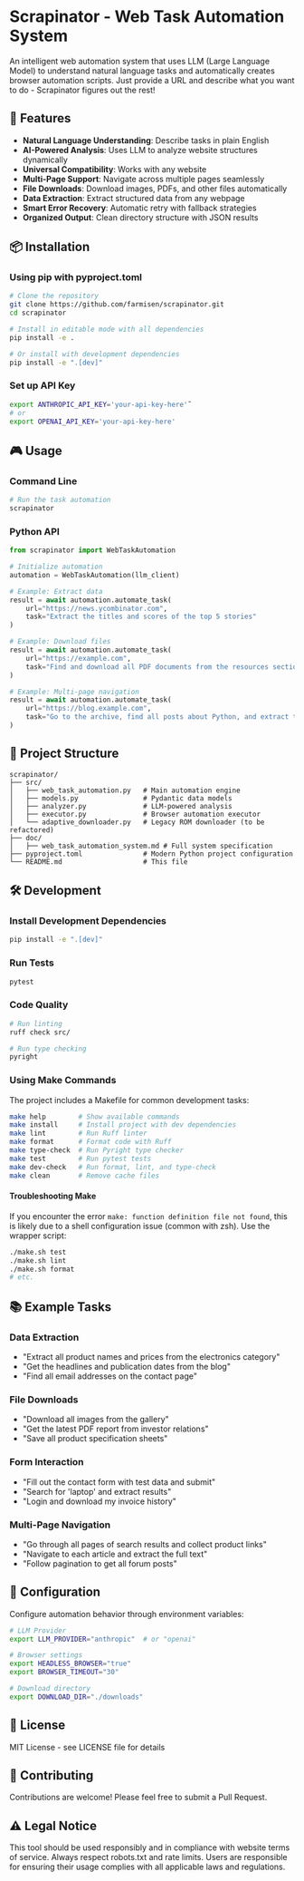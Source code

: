 # Scrapinator - Web Task Automation System

An intelligent web automation system that uses LLM (Large Language Model) to understand natural language tasks and automatically creates browser automation scripts. Just provide a URL and describe what you want to do - Scrapinator figures out the rest!

## 🚀 Features

- **Natural Language Understanding**: Describe tasks in plain English
- **AI-Powered Analysis**: Uses LLM to analyze website structures dynamically
- **Universal Compatibility**: Works with any website
- **Multi-Page Support**: Navigate across multiple pages seamlessly
- **File Downloads**: Download images, PDFs, and other files automatically
- **Data Extraction**: Extract structured data from any webpage
- **Smart Error Recovery**: Automatic retry with fallback strategies
- **Organized Output**: Clean directory structure with JSON results

## 📦 Installation

### Using pip with pyproject.toml

```bash
# Clone the repository
git clone https://github.com/farmisen/scrapinator.git
cd scrapinator

# Install in editable mode with all dependencies
pip install -e .

# Or install with development dependencies
pip install -e ".[dev]"
```

### Set up API Key

```bash
export ANTHROPIC_API_KEY='your-api-key-here'˜
# or
export OPENAI_API_KEY='your-api-key-here'
```

## 🎮 Usage

### Command Line

```bash
# Run the task automation
scrapinator
```

### Python API

```python
from scrapinator import WebTaskAutomation

# Initialize automation
automation = WebTaskAutomation(llm_client)

# Example: Extract data
result = await automation.automate_task(
    url="https://news.ycombinator.com",
    task="Extract the titles and scores of the top 5 stories"
)

# Example: Download files
result = await automation.automate_task(
    url="https://example.com",
    task="Find and download all PDF documents from the resources section"
)

# Example: Multi-page navigation
result = await automation.automate_task(
    url="https://blog.example.com",
    task="Go to the archive, find all posts about Python, and extract their titles and dates"
)
```

## 📁 Project Structure

```
scrapinator/
├── src/
│   ├── web_task_automation.py   # Main automation engine
│   ├── models.py                # Pydantic data models
│   ├── analyzer.py              # LLM-powered analysis
│   ├── executor.py              # Browser automation executor
│   └── adaptive_downloader.py   # Legacy ROM downloader (to be refactored)
├── doc/
│   ├── web_task_automation_system.md # Full system specification
├── pyproject.toml               # Modern Python project configuration
└── README.md                    # This file
```

## 🛠️ Development

### Install Development Dependencies

```bash
pip install -e ".[dev]"
```

### Run Tests

```bash
pytest
```

### Code Quality

```bash
# Run linting
ruff check src/

# Run type checking
pyright
```

### Using Make Commands

The project includes a Makefile for common development tasks:

```bash
make help        # Show available commands
make install     # Install project with dev dependencies
make lint        # Run Ruff linter
make format      # Format code with Ruff
make type-check  # Run Pyright type checker
make test        # Run pytest tests
make dev-check   # Run format, lint, and type-check
make clean       # Remove cache files
```

#### Troubleshooting Make

If you encounter the error `make: function definition file not found`, this is likely due to a shell configuration issue (common with zsh). Use the wrapper script:

```bash
./make.sh test
./make.sh lint
./make.sh format
# etc.
```

## 📚 Example Tasks

### Data Extraction
- "Extract all product names and prices from the electronics category"
- "Get the headlines and publication dates from the blog"
- "Find all email addresses on the contact page"

### File Downloads
- "Download all images from the gallery"
- "Get the latest PDF report from investor relations"
- "Save all product specification sheets"

### Form Interaction
- "Fill out the contact form with test data and submit"
- "Search for 'laptop' and extract results"
- "Login and download my invoice history"

### Multi-Page Navigation
- "Go through all pages of search results and collect product links"
- "Navigate to each article and extract the full text"
- "Follow pagination to get all forum posts"

## 🔧 Configuration

Configure automation behavior through environment variables:

```bash
# LLM Provider
export LLM_PROVIDER="anthropic"  # or "openai"

# Browser settings
export HEADLESS_BROWSER="true"
export BROWSER_TIMEOUT="30"

# Download directory
export DOWNLOAD_DIR="./downloads"
```

## 📄 License

MIT License - see LICENSE file for details

## 🤝 Contributing

Contributions are welcome! Please feel free to submit a Pull Request.

## ⚠️ Legal Notice

This tool should be used responsibly and in compliance with website terms of service. Always respect robots.txt and rate limits. Users are responsible for ensuring their usage complies with all applicable laws and regulations.